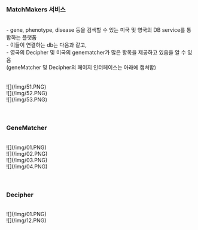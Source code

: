 ### MatchMakers 서비스 ###
<br>
- gene, phenotype, disease 등을 검색할 수 있는 미국 및 영국의 DB service를 통합하는 플랫폼   <br>
- 이들이 연결하는 db는 다음과 같고,     <br>
- 영국의 Decipher 및 미국의 genematcher가 많은 항목을 제공하고 있음을 알 수 있음     <br>
  (geneMatcher 및 Decipher의 페이지 인터페이스는 아래에 캡쳐함)     <br>
 <br>
  <br>
![](/img/51.PNG) <br>
![](/img/52.PNG) <br>
![](/img/53.PNG) <br>

 <br>
  <br>


### <a herf = https://genematcher.org/> GeneMatcher </a> ###
  <br>
![](/img/01.PNG) <br>
![](/img/02.PNG) <br>
![](/img/03.PNG) <br>
![](/img/04.PNG) <br>

 <br>
 <br>

### <a herf = https://decipher.sanger.ac.uk/> Decipher </a> ###
 <br>
![](/img/01.PNG) <br>
![](/img/12.PNG) <br>


